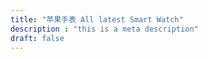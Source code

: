 ```yaml
---
title: "苹果手表 All latest Smart Watch"
description : "this is a meta description"
draft: false
---
```

